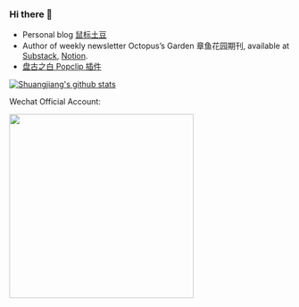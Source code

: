 ### Hi there 👋

* Personal blog [鼠标土豆](https://anotherbug.com/)
* Author of weekly newsletter Octopus’s Garden 章鱼花园期刊, available at [Substack](https://octg.substack.com), [Notion](https://www.notion.so/octopusgarden/9012ebf6c9f94d699484e087752f54e4).
* [盘古之白 Popclip 插件](https://github.com/mousepotato/pangu-space.popclipext) 

[![Shuangjiang's github stats](https://github-readme-stats.vercel.app/api?username=mousepotato)](https://github.com/mousepotato)

Wechat Official Account:

<img width="330px"  src="https://anotherbug.com/assets/images/wechat.png">
